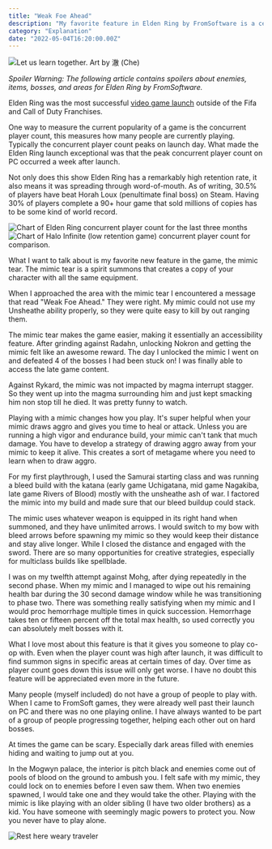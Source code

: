 ```yaml
---
title: "Weak Foe Ahead"
description: "My favorite feature in Elden Ring by FromSoftware is a certain spirit summons. Elden Ring Spoiler Warning!"
category: "Explanation"
date: "2022-05-04T16:20:00.00Z"
---
```


![Let us learn together. Art by 澈 (Che)](turtle-pope.png)

*Spoiler Warning: The following article contains spoilers about enemies, items, bosses, and areas for Elden Ring by FromSoftware.* 

Elden Ring was the most successful [video game launch](https://www.gamebyte.com/elden-ring-is-the-most-successful-non-fifa-and-call-of-duty-game-in-years/) outside of the Fifa and Call of Duty Franchises.


One way to measure the current popularity of a game is the concurrent player count, this measures how many people are currently playing. Typically the concurrent player count peaks on launch day. What made the Elden Ring launch exceptional was that the peak concurrent player count on PC occurred a week after launch.

Not only does this show Elden Ring has a remarkably high retention rate, it also means it was spreading through word-of-mouth. As of writing, 30.5% of players have beat Horah Loux (penultimate final boss) on Steam. Having 30% of players complete a 90+ hour game that sold millions of copies has to be some kind of world record.

![Chart of Elden Ring concurrent player count for the last three months](steam_charts_er.png)
![Chart of Halo Infinite (low retention game) concurrent player count for comparison.](steam_charts_hi.png)


What I want to talk about is my favorite new feature in the game, the mimic tear. The mimic tear is a spirit summons that creates a copy of your character with all the same equipment. 

When I approached the area with the mimic tear I encountered a message that read "Weak Foe Ahead." They were right. My mimic could not use my Unsheathe ability properly, so they were quite easy to kill by out ranging them. 

The mimic tear makes the game easier, making it essentially an accessibility feature. After grinding against Radahn, unlocking Nokron and getting the mimic felt like an awesome reward. The day I unlocked the mimic I went on and defeated 4 of the bosses I had been stuck on! I was finally able to access the late game content. 

Against Rykard, the mimic was not impacted by magma interrupt stagger. So they went up into the magma surrounding him and just kept smacking him non stop till he died. It was pretty funny to watch.

Playing with a mimic changes how you play. It's super helpful when your mimic draws aggro and gives you time to heal or attack. Unless you are running a high vigor and endurance build, your mimic can't tank that much damage. You have to develop a strategy of drawing aggro away from your mimic to keep it alive. This creates a sort of metagame where you need to learn when to draw aggro.

For my first playthrough, I used the Samurai starting class and was running a bleed build with the katana (early game Uchigatana, mid game Nagakiba, late game Rivers of Blood) mostly with the unsheathe ash of war. I factored the mimic into my build and made sure that our bleed buildup could stack.

The mimic uses whatever weapon is equipped in its right hand when summoned, and they have unlimited arrows. I would switch to my bow with bleed arrows before spawning my mimic so they would keep their distance and stay alive longer. While I closed the distance and engaged with the sword. There are so many opportunities for creative strategies, especially for multiclass builds like spellblade. 

I was on my twelfth attempt against Mohg, after dying repeatedly in the second phase. When my mimic and I managed to wipe out his remaining health bar during the 30 second damage window while he was transitioning to phase two. There was something really satisfying when my mimic and I would proc hemorrhage multiple times in quick succession. Hemorrhage takes ten or fifteen percent off the total max health, so used correctly you can absolutely melt bosses with it.

What I love most about this feature is that it gives you someone to play co-op with. Even when the player count was high after launch, it was difficult to find summon signs in specific areas at certain times of day. Over time as player count goes down this issue will only get worse. I have no doubt this feature will be appreciated even more in the future.

Many people (myself included) do not have a group of people to play with. When I came to FromSoft games, they were already well past their launch on PC and there was no one playing online. I have always wanted to be part of a group of people progressing together, helping each other out on hard bosses.
 
At times the game can be scary. Especially dark areas filled with enemies hiding and waiting to jump out at you.

In the Mogwyn palace, the interior is pitch black and enemies come out of pools of blood on the ground to ambush you. I felt safe with my mimic, they could lock on to enemies before I even saw them. When two enemies spawned, I would take one and they would take the other. Playing with the mimic is like playing with an older sibling (I have two older brothers) as a kid. You have someone with seemingly magic powers to protect you. Now you never have to play alone. 

![Rest here weary traveler](rest-here-weary-traveler.jpg)
